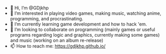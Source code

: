 - 👋 Hi, I’m @GDjkhp
- 👀 I’m interested in playing video games, making music, watching anime, programming, and procrastinating.
- 🌱 I’m currently learning game development and how to hack 'em.
- 💞️ I’m looking to collaborate on programming (mainly games or useful programs regarding logic and graphics, currently making some games) and music (working on an album re-release)
- 📫 How to reach me: https://gdjkhp.github.io/

<!---
GDjkhp/GDjkhp is a ✨ special ✨ repository because its `README.md` (this file) appears on your GitHub profile.
You can click the Preview link to take a look at your changes.
--->
